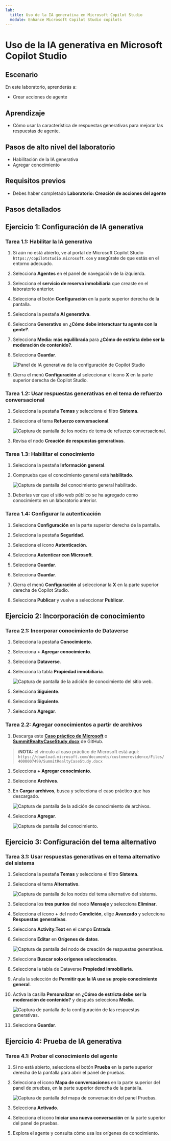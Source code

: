 ```yaml
---
lab:
  title: Uso de la IA generativa en Microsoft Copilot Studio
  module: Enhance Microsoft Copilot Studio copilots
---
```


# Uso de la IA generativa en Microsoft Copilot Studio

## Escenario

En este laboratorio, aprenderás a:

- Crear acciones de agente

## Aprendizaje

- Cómo usar la característica de respuestas generativas para mejorar las respuestas de agente.

## Pasos de alto nivel del laboratorio

- Habilitación de la IA generativa
- Agregar conocimiento
  
## Requisitos previos

- Debes haber completado **Laboratorio: Creación de acciones del agente**

## Pasos detallados

## Ejercicio 1: Configuración de IA generativa

### Tarea 1.1: Habilitar la IA generativa

1. Si aún no está abierto, ve al portal de Microsoft Copilot Studio `https://copilotstudio.microsoft.com` y asegúrate de que estás en el entorno adecuado.

1. Selecciona **Agentes** en el panel de navegación de la izquierda.

1. Selecciona el **servicio de reserva inmobiliaria** que creaste en el laboratorio anterior.

1. Selecciona el botón **Configuración** en la parte superior derecha de la pantalla.

1. Selecciona la pestaña **AI generativa**.

1. Selecciona **Generativo** en **¿Cómo debe interactuar tu agente con la gente?**.

1. Selecciona **Media: más equilibrada** para **¿Cómo de estricta debe ser la moderación de contenido?**.

1. Selecciona **Guardar**.

    ![Panel de IA generativa de la configuración de Copilot Studio](../media/settings-generative-ai-2.png)

1. Cierra el menú **Configuración** al seleccionar el icono **X** en la parte superior derecha de Copilot Studio.

### Tarea 1.2: Usar respuestas generativas en el tema de refuerzo conversacional

1. Selecciona la pestaña **Temas** y selecciona el filtro **Sistema**.

1. Selecciona el tema **Refuerzo conversacional**.

    ![Captura de pantalla de los nodos de tema de refuerzo conversacional.](../media/conversational-boosting-topic-original.png)

1. Revisa el nodo **Creación de respuestas generativas**.

### Tarea 1.3: Habilitar el conocimiento

1. Selecciona la pestaña **Información general**.

1. Comprueba que el conocimiento general está **habilitado**.

    ![Captura de pantalla del conocimiento general habilitado.](../media/general-knowledge-2.png)

1. Deberías ver que el sitio web público se ha agregado como conocimiento en un laboratorio anterior.

### Tarea 1.4: Configurar la autenticación

1. Selecciona **Configuración** en la parte superior derecha de la pantalla.

1. Selecciona la pestaña **Seguridad**.

1. Selecciona el icono **Autenticación**.

1. Selecciona **Autenticar con Microsoft**.

1. Selecciona **Guardar**.

1. Selecciona **Guardar**.

1. Cierra el menú **Configuración** al seleccionar la **X** en la parte superior derecha de Copilot Studio.

1. Selecciona **Publicar** y vuelve a seleccionar **Publicar**.

## Ejercicio 2: Incorporación de conocimiento

### Tarea 2.1: Incorporar conocimiento de Dataverse

1. Selecciona la pestaña **Conocimiento**.

1. Selecciona **+ Agregar conocimiento**.

1. Selecciona **Dataverse**.

1. Selecciona la tabla **Propiedad inmobiliaria**.

    ![Captura de pantalla de la adición de conocimiento del sitio web.](../media/add-dataverse-knowedge-step1.png)

1. Selecciona **Siguiente**.

1. Selecciona **Siguiente**.

1. Selecciona **Agregar**.

### Tarea 2.2: Agregar conocimientos a partir de archivos

1. Descarga este [**Caso práctico de Microsoft**](https://download.microsoft.com/documents/customerevidence/Files/4000007499/SummitRealtyCaseStudy.docx) o [**SummitRealtyCaseStudy.docx**](../../Allfiles/SummitRealtyCaseStudy.docx) de GitHub.
> ℹ️**NOTA:** el vínculo al caso práctico de Microsoft está aquí: `https://download.microsoft.com/documents/customerevidence/Files/4000007499/SummitRealtyCaseStudy.docx`

1. Selecciona **+ Agregar conocimiento**.

1. Seleccione **Archivos**.

1. En **Cargar archivos**, busca y selecciona el caso práctico que has descargado.

    ![Captura de pantalla de la adición de conocimiento de archivos.](../media/add-file-knowledge.png)

1. Selecciona **Agregar**.

    ![Captura de pantalla del conocimiento.](../media/knowledge-added.png)

## Ejercicio 3: Configuración del tema alternativo

### Tarea 3.1: Usar respuestas generativas en el tema alternativo del sistema

1. Selecciona la pestaña **Temas** y selecciona el filtro **Sistema**.

1. Selecciona el tema **Alternativo**.

    ![Captura de pantalla de los nodos del tema alternativo del sistema.](../media/fallback-topic-original.png)

1. Selecciona los **tres puntos** del nodo **Mensaje** y selecciona **Eliminar**.

1. Selecciona el icono **+** del nodo **Condición**, elige **Avanzado** y selecciona **Respuestas generativas**.

1. Selecciona **Activity.Text** en el campo **Entrada**.

1. Selecciona **Editar** en **Orígenes de datos**.

    ![Captura de pantalla del nodo de creación de respuestas generativas.](../media/fallback-topic-answers-2.png)

1. Selecciona **Buscar solo orígenes seleccionados**.

1. Selecciona la tabla de Dataverse **Propiedad inmobiliaria**.

1. Anula la selección de **Permitir que la IA use su propio conocimiento general**.

1. Activa la casilla **Personalizar** en **¿Cómo de estricta debe ser la moderación de contenido?** y después selecciona **Media**.

    ![Captura de pantalla de la configuración de las respuestas generativas.](../media/fallback-topic-answers-knowledge-2.png)

1. Selecciona **Guardar**.

## Ejercicio 4: Prueba de IA generativa

### Tarea 4.1: Probar el conocimiento del agente

1. Si no está abierto, selecciona el botón **Prueba** en la parte superior derecha de la pantalla para abrir el panel de pruebas.

1. Selecciona el icono **Mapa de conversaciones** en la parte superior del panel de pruebas, en la parte superior derecha de la pantalla.

    ![Captura de pantalla del mapa de conversación del panel Pruebas.](../media/test-pane-conversation-map.png)

1. Selecciona **Activado**.

1. Selecciona el icono **Iniciar una nueva conversación** en la parte superior del panel de pruebas.

1. Explora el agente y consulta cómo usa los orígenes de conocimiento.
